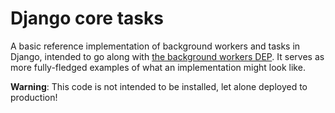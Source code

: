 # Django core tasks

A basic reference implementation of background workers and tasks in Django, intended to go along with [the background workers DEP](https://github.com/django/deps/pull/86). It serves as more fully-fledged examples of what an implementation might look like.

**Warning**: This code is not intended to be installed, let alone deployed to production!
